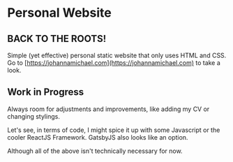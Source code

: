 # Personal Website

## BACK TO THE ROOTS!

Simple (yet effective) personal static website that only uses HTML and CSS. Go to [https://johannamichael.com](https://johannamichael.com) to take a look.

## Work in Progress

Always room for adjustments and improvements, like adding my CV or changing stylings.

Let's see, in terms of code, I might spice it up with some Javascript or the cooler ReactJS Framework. GatsbyJS also looks like an option.

Although all of the above isn't technically necessary for now.
